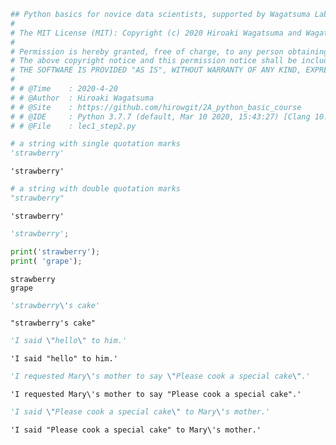 

```python
## Python basics for novice data scientists, supported by Wagatsuma Lab@Kyutech 
#
# The MIT License (MIT): Copyright (c) 2020 Hiroaki Wagatsuma and Wagatsuma Lab@Kyutech
# 
# Permission is hereby granted, free of charge, to any person obtaining a copy of this software and associated documentation files (the "Software"), to deal in the Software without restriction, including without limitation the rights to use, copy, modify, merge, publish, distribute, sublicense, and/or sell copies of the Software, and to permit persons to whom the Software is furnished to do so, subject to the following conditions:
# The above copyright notice and this permission notice shall be included in all copies or substantial portions of the Software.
# THE SOFTWARE IS PROVIDED "AS IS", WITHOUT WARRANTY OF ANY KIND, EXPRESS OR IMPLIED, INCLUDING BUT NOT LIMITED TO THE WARRANTIES OF MERCHANTABILITY, FITNESS FOR A PARTICULAR PURPOSE AND NONINFRINGEMENT. IN NO EVENT SHALL THE AUTHORS OR COPYRIGHT HOLDERS BE LIABLE FOR ANY CLAIM, DAMAGES OR OTHER LIABILITY, WHETHER IN AN ACTION OF CONTRACT, TORT OR OTHERWISE, ARISING FROM, OUT OF OR IN CONNECTION WITH THE SOFTWARE OR THE USE OR OTHER DEALINGS IN THE SOFTWARE. */
#
# # @Time    : 2020-4-20 
# # @Author  : Hiroaki Wagatsuma
# # @Site    : https://github.com/hirowgit/2A_python_basic_course
# # @IDE     : Python 3.7.7 (default, Mar 10 2020, 15:43:27) [Clang 10.0.0 (clang-1000.11.45.5)] on darwin
# # @File    : lec1_step2.py 
```


```python
# a string with single quotation marks
'strawberry'
```




    'strawberry'




```python
# a string with double quotation marks
"strawberry"
```




    'strawberry'




```python
'strawberry';
```


```python
print('strawberry');
print( 'grape');
```

    strawberry
    grape



```python
'strawberry\'s cake'
```




    "strawberry's cake"




```python
'I said \"hello\" to him.'
```




    'I said "hello" to him.'




```python
'I requested Mary\'s mother to say \"Please cook a special cake\".' 
```




    'I requested Mary\'s mother to say "Please cook a special cake".'




```python
'I said \"Please cook a special cake\" to Mary\'s mother.' 
```




    'I said "Please cook a special cake" to Mary\'s mother.'




```python

```

